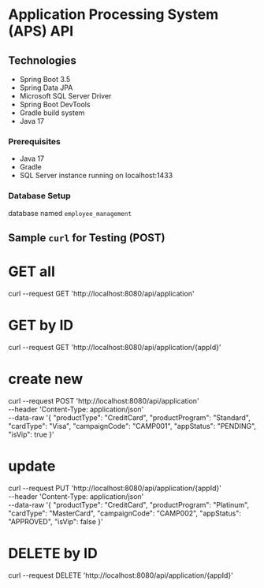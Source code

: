 # Application Processing System (APS) API
## Technologies

- Spring Boot 3.5
- Spring Data JPA
- Microsoft SQL Server Driver
- Spring Boot DevTools
- Gradle build system
- Java 17


### Prerequisites

- Java 17
- Gradle
- SQL Server instance running on localhost:1433

### Database Setup

database named `employee_management`

## Sample `curl` for Testing (POST)

# GET all 
curl --request GET 'http://localhost:8080/api/application'

# GET by ID
curl --request GET 'http://localhost:8080/api/application/{appId}'

# create new
curl --request POST 'http://localhost:8080/api/application' \
--header 'Content-Type: application/json' \
--data-raw '{
"productType": "CreditCard",
"productProgram": "Standard",
"cardType": "Visa",
"campaignCode": "CAMP001",
"appStatus": "PENDING",
"isVip": true
}'

# update
curl --request PUT 'http://localhost:8080/api/application/{appId}' \
--header 'Content-Type: application/json' \
--data-raw '{
"productType": "CreditCard",
"productProgram": "Platinum",
"cardType": "MasterCard",
"campaignCode": "CAMP002",
"appStatus": "APPROVED",
"isVip": false
}'

# DELETE by ID
curl --request DELETE 'http://localhost:8080/api/application/{appId}'
